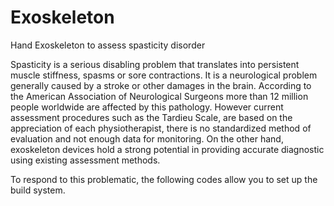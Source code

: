 # Exoskeleton
Hand Exoskeleton to assess spasticity disorder

Spasticity is a serious disabling problem that translates into persistent muscle stiffness, spasms or sore contractions. It is a neurological problem generally caused by a stroke or other damages in the brain. According to the American Association of Neurological Surgeons more than 12 million people worldwide are affected by this pathology. However current assessment procedures such as the Tardieu Scale, are based on the appreciation of each physiotherapist, there is no standardized method of evaluation and not enough data for monitoring. On the other hand, exoskeleton devices hold a strong potential in providing accurate diagnostic using existing assessment methods. 

To respond to this problematic, the following codes allow you to set up the build system.


